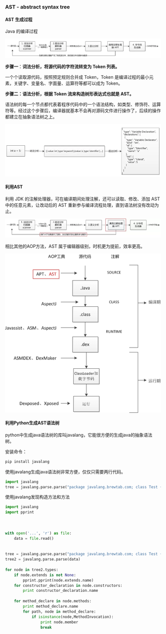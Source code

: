 ### AST - abstract syntax tree

#### AST 生成过程

Java 的编译过程

![java_compile_process](\img\java_compile_process.PNG)

**步骤一**：**词法分析，将源代码的字符流转变为 Token 列表。**

一个个读取源代码，按照预定规则合并成 Token，Token 是编译过程的最小元素，关键字、变量名、字面量、运算符等都可以成为 Token。

**步骤二：语法分析，根据 Token 流来构造树形表达式也就是 AST。**

语法树的每一个节点都代表着程序代码中的一个语法结构，如类型、修饰符、运算符等。经过这个步骤后，编译器就基本不会再对源码文件进行操作了，后续的操作都建立在抽象语法树之上。

![ex1](\img\ex1.PNG)

#### 利用AST

利用 JDK 的注解处理器，可在编译期间处理注解，还可以读取、修改、添加 AST 中的任意元素，让改动后的 AST 重新参与编译流程处理，直到语法树没有改动为止。

![3](\img\3.PNG)

相比其他的AOP方法，AST 属于编辑器级别，时机更为提前，效率更高。

![4](\img\4.PNG)

#### 利用Python生成AST语法树

python中生成java语法树的库叫javalang，它能很方便的生成java的抽象语法树。

安装命令：

```bash
pip install javalang
```

使用javalang生成java语法树非常方便，仅仅只需要两行代码。

```python
import javalang
tree = javalang.parse.parse("package javalang.brewtab.com; class Test {}")
```

使用javalang发现构造方法和方法

```python
import javalang
import pprint



with open('...', 'r') as file:
    data = file.read()


tree = javalang.parse.parse("package javalang.brewtab.com; class Test {int a=1;}")
tree2 = javalang.parse.parse(data)

for node in tree2.types:
    if node.extends is not None:
        pprint.pprint(node.extends.name)
    for constructor_declaration in node.constructors:
        print constructor_declaration.name

    for method_declare in node.methods:
        print method_declare.name
        for path, node in method_declare:
            if isinstance(node,MethodInvocation):
                print node.member
                break



```

